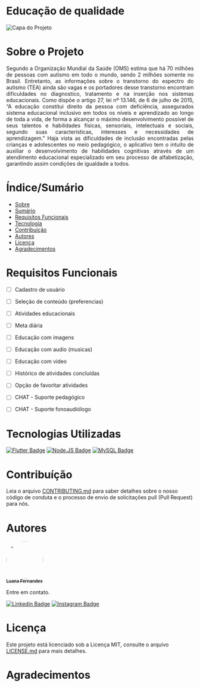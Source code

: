 # Educação de qualidade
![Capa do Projeto](http://abracidf.com/wp-content/uploads/2019/04/img14-1.png)

# Sobre o Projeto

<p align="justify">Segundo a Organização Mundial da Saúde (OMS) estima que há 70 
milhões de pessoas com autismo em todo o mundo, sendo 2 milhões somente 
no Brasil. Entretanto, as informações sobre o transtorno do espectro do 
autismo (TEA) ainda são vagas e os portadores desse transtorno encontram
dificuldades no diagnostico, tratamento e na inserção nos sistemas
educacionais. Como dispõe o artigo 27, lei nº 13.146, de 6 de julho de 2015,
“A educação constitui direito da pessoa com deficiência, assegurados sistema 
educacional inclusivo em todos os níveis e aprendizado ao longo de toda a 
vida, de forma a alcançar o máximo desenvolvimento possível de seus talentos 
e habilidades físicas, sensoriais, intelectuais e sociais, segundo suas 
características, interesses e necessidades de aprendizagem.” Haja vista as 
dificuldades de inclusão encontradas pelas crianças e adolescentes no meio 
pedagógico, o aplicativo tem o intuito de auxiliar o desenvolvimento de 
habilidades cognitivas através de um atendimento educacional especializado
em seu processo de alfabetização, garantindo assim condições de igualdade a 
todos.</p>

# Índice/Sumário

<!--ts-->
   * [Sobre](#Sobre_o_Projeto)
   * [Sumário](#Índice/Sumário)
   * [Requisitos Funcionais](#Requisitos_Funcionais)
   * [Tecnologia](#Tecnologias_Utilizadas)
   * [Contribuição](#Contribuição)
   * [Autores](#Autores)
   * [Licença](#Licença)
   * [Agradecimentos](#Agradecimentos)
<!--te-->

# Requisitos Funcionais


- [ ] Cadastro de usuário
- [ ] Seleção de conteúdo (preferencias)
- [ ] Atividades educacionais
- [ ] Meta diária
- [ ] Educação com imagens
- [ ] Educação com audio (musicas)
- [ ] Educação com video
- [ ] Histórico de atividades concluídas
- [ ] Opção de favoritar atividades
- [ ] CHAT - Suporte pedagógico
- [ ] CHAT - Suporte fonoaudiólogo


# Tecnologias Utilizadas


[![Flutter Badge](https://img.shields.io/badge/Flutter-02569B?style=for-the-badge&logo=flutter&logoColor=white)](https://flutter.dev/) 
[![Node.JS Badge](https://img.shields.io/badge/Node.js-43853D?style=for-the-badge&logo=node.js&logoColor=white)](https://nodejs.org/)
[![MySQL Badge](https://img.shields.io/badge/MySQL-00000F?style=for-the-badge&logo=mysql&logoColor=white)](https://www.mysql.com/)

# Contribuíção

Leia o arquivo [CONTRIBUTING.md](CONTRIBUTING.md) para saber detalhes sobre o nosso código de conduta e o processo de envio de solicitações pull (Pull Request) para nós.

# Autores

<a href="https://www.linkedin.com/in/luana-fernandes-a899731b9">
 <img style="border-radius: 50%;" src="https://media-exp1.licdn.com/dms/image/C4D03AQHCJped4cPYTQ/profile-displayphoto-shrink_200_200/0/1613496860035?e=1623283200&v=beta&t=mK3sCxRU4G7-DD8kyF8XzbX_ayLiW7K7bsKRODi9PlI" width="100px;" alt=""/>
 <br />
 <sub><b>Luana Fernandes</b></sub></a> <a href="https://www.linkedin.com/in/luana-fernandes-a899731b9" title="Likedin"></a>

 
Entre em contato.

[![Linkedin Badge](https://img.shields.io/badge/Luana-0077B5?style=for-the-badge&logo=linkedin&logoColor=white)](http://linkedin.com/in/luana-fernandes-a899731b9) 
[![Instagram Badge](https://img.shields.io/badge/Luana-E4405F?style=for-the-badge&logo=instagram&logoColor=white)](https://www.instagram.com/luufernandescosta/)

# Licença

Este projeto está licenciado sob a Licença MIT,  consulte o arquivo [LICENSE.md](LICENSE.md) para mais detalhes.

# Agradecimentos
